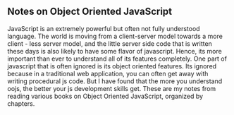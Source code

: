 ## Notes on Object Oriented JavaScript
JavaScript is an extremely powerful but often not fully understood language. The world is moving from a client-server model towards a more client - less server model, and the little server side code that is written these days is also likely to have some flavor of javascript. Hence, its more important than ever to understand all of its features completely. One part of javascript that is often ignored is its object oriented features. Its ignored because in a traditional web application, you can often get away with writing procedural js code. But I have found that the more you understand oojs, the better your js development skills get. These are my notes from reading various books on Object Oriented JavaScript, organized by chapters. 
